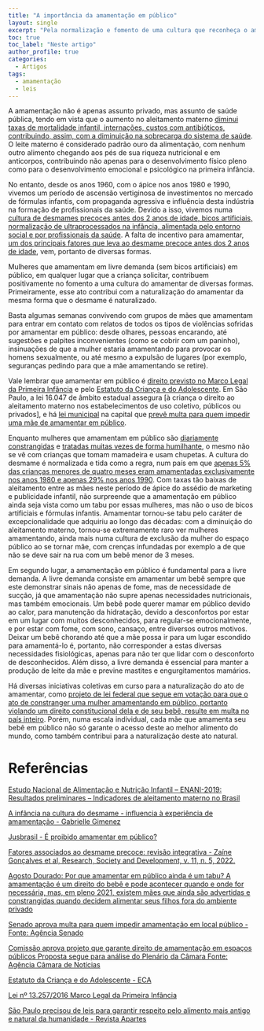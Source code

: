 ```yaml
---
title: "A importância da amamentação em público"
layout: single
excerpt: "Pela normalização e fomento de uma cultura que reconheça o amamentar como natural."
toc: true
toc_label: "Neste artigo"
author_profile: true
categories:
  - Artigos
tags:
  - amamentação
  - leis
---
```


A amamentação não é apenas assunto privado, mas assunto de saúde pública, tendo em vista que o aumento no aleitamento materno [diminui taxas de mortalidade infantil, internações, custos com antibióticos, contribuindo, assim, com a diminuição na sobrecarga do sistema de saúde](https://enani.nutricao.ufrj.br/wp-content/uploads/2020/12/Relatorio-parcial-aleitamento-materno_ENANI-2019.pdf). O leite materno é considerado padrão ouro da alimentação, com nenhum outro alimento chegando aos pés de sua riqueza nutricional e em anticorpos, contribuindo não apenas para o desenvolvimento físico pleno como para o desenvolvimento emocional e psicológico na primeira infância.

No entanto, desde os anos 1960, com o ápice nos anos 1980 e 1990, vivemos um período de ascensão vertiginosa de investimentos no mercado de fórmulas infantis, com propaganda agressiva e influência desta indústria na formação de profissionais da saúde. Devido a isso, vivemos numa [cultura de desmames precoces antes dos 2 anos de idade, bicos artificiais, normalização de ultraprocessados na infância, alimentada pelo entorno social e por profissionais da saúde](https://aleitamento.com.br/secoes/amamentacao/amamentacao-infancia-e-cultura-do-desmame-precoce/5504/). A falta de incentivo para amamentar, [um dos principais fatores que leva ao desmame precoce antes dos 2 anos de idade](https://rsdjournal.org/index.php/rsd/article/view/28048/24574), vem, portanto de diversas formas.

Mulheres que amamentam em livre demanda (sem bicos artificiais) em público, em qualquer lugar que a criança solicitar, contribuem positivamente no fomento a uma cultura do amamentar de diversas formas. Primeiramente, esse ato contribui com a naturalização do amamentar da mesma forma que o desmame é naturalizado. 

Basta algumas semanas convivendo com grupos de mães que amamentam para entrar em contato com relatos de todos os tipos de violências sofridas por amamentar em público: desde olhares, pessoas encarando, até sugestões e palpites inconvenientes (como se cobrir com um paninho), insinuações de que a mulher estaria amamentando para provocar os homens sexualmente, ou até mesmo a expulsão de lugares (por exemplo, seguranças pedindo para que a mãe amamentando se retire).

Vale lembrar que amamentar em público é [direito previsto no Marco Legal da Primeira Infância](https://www.planalto.gov.br/ccivil_03/_ato2015-2018/2016/lei/l13257.htm) e pelo [Estatuto da Criança e do Adolescente](https://www.gov.br/mdh/pt-br/navegue-por-temas/crianca-e-adolescente/publicacoes/eca-2023.pdf). Em São Paulo, a lei 16.047 de âmbito estadual assegura [à criança o direito ao aleitamento materno nos estabelecimentos de uso coletivo, públicos ou privados], e há [lei municipal](https://leismunicipais.com.br/a/sp/s/sao-paulo/lei-ordinaria/2015/1617/16161/lei-ordinaria-n-16161-2015-dispoe-sobre-o-direito-ao-aleitamento-materno-no-municipio-de-sao-paulo-e-da-outras-providencias) na capital que [prevê multa para quem impedir uma mãe de amamentar em público](https://www.jusbrasil.com.br/artigos/e-proibido-amamentar-em-publico/309946174).

Enquanto mulheres que amamentam em público são [diariamente constrangidas](https://www.saopaulo.sp.leg.br/apartes-anteriores/wp-content/uploads/sites/9/2017/03/revista_APARTES_N15_JUNJUL15_26a31.pdf) e [tratadas muitas vezes de forma humilhante](https://www.correiobraziliense.com.br/brasil/2021/08/4946760-agosto-dourado-por-que-amamentar-em-publico-ainda-e-um-tabu.html), o mesmo não se vê com crianças que tomam mamadeira e usam chupetas. A cultura do desmame é normalizada e tida como a regra, num país em que [apenas 5% das crianças menores de quatro meses eram amamentadas exclusivamente nos anos 1980 e apenas 29% nos anos 1990](https://crn8.org.br/wp-content/uploads/2021/01/Relatorio-preliminar-AM_ENANI-2019-1.pdf). Com taxas tão baixas de aleitamento entre as mães neste período de ápice do assédio de marketing e publicidade infantil, não surpreende que a amamentação em público ainda seja vista como um tabu por essas mulheres, mas não o uso de bicos artificiais e fórmulas infantis. Amamentar tornou-se tabu pelo caráter de excepcionalidade que adquiriu ao longo das décadas: com a diminuição do aleitamento materno, tornou-se extremamente raro ver mulheres amamentando, ainda mais numa cultura de exclusão da mulher do espaço público ao se tornar mãe, com crenças infundadas por exemplo a de que não se deve sair na rua com um bebê menor de 3 meses.

Em segundo lugar, a amamentação em público é fundamental para a livre demanda. A livre demanda consiste em amamentar um bebê sempre que este demonstrar sinais não apenas de fome, mas de necessidade de sucção, já que amamentação não supre apenas necessidades nutricionais, mas também emocionais. Um bebê pode querer mamar em público devido ao calor, para manutenção da hidratação, devido a desconfortos por estar em um lugar com muitos desconhecidos, para regular-se emocionalmente, e por estar com fome, com sono, cansaço, entre diversos outros motivos. Deixar um bebê chorando até que a mãe possa ir para um lugar escondido para amamentá-lo é, portanto, não corresponder a estas diversas necessidades fisiológicas, apenas para não ter que lidar com o desconforto de desconhecidos. Além disso, a livre demanda é essencial para manter a produção de leite da mãe e previne mastites e engurgitamentos mamários.

Há diversas iniciativas coletivas em curso para a naturalização do ato de amamentar, como [projeto de lei federal que segue em votação para que o ato de constranger uma mulher amamentando em público, portanto violando um direito constitucional dela e de seu bebê, resulte em multa no país inteiro](https://www.camara.leg.br/noticias/1001865-COMISSAO-APROVA-PROJETO-QUE-GARANTE-DIREITO-DE-AMAMENTACAO-EM-ESPACOS-PUBLICOS#:~:text=A%20relatora%2C%20deputada%20Sâmia%20Bomfim,e%20privados%20de%20uso%20coletivo.). Porém, numa escala individual, cada mãe que amamenta seu bebê em público não só garante o acesso deste ao melhor alimento do mundo, como também contribui para a naturalização deste ato natural.

# Referências
[Estudo Nacional de Alimentação e Nutrição Infantil – ENANI-2019: Resultados preliminares – Indicadores de aleitamento materno no Brasil](https://enani.nutricao.ufrj.br/wp-content/uploads/2020/12/Relatorio-parcial-aleitamento-materno_ENANI-2019.pdf)

[A infância na cultura do desmame - influencia à experiência de amamentação - Gabrielle Gimenez](https://aleitamento.com.br/secoes/amamentacao/amamentacao-infancia-e-cultura-do-desmame-precoce/5504/)

[Jusbrasil - É proibido amamentar em público?](https://www.jusbrasil.com.br/artigos/e-proibido-amamentar-em-publico/309946174)

[Fatores associados ao desmame precoce: revisão integrativa - Zaíne Gonçalves et al, Research, Society and Development, v. 11, n. 5, 2022.](https://rsdjournal.org/index.php/rsd/article/view/28048/24574)

[Agosto Dourado: Por que amamentar em público ainda é um tabu? A amamentação é um direito do bebê e pode acontecer quando e onde for necessária, mas, em pleno 2021, existem mães que ainda são advertidas e constrangidas quando decidem alimentar seus filhos fora do ambiente privado](https://www.correiobraziliense.com.br/brasil/2021/08/4946760-agosto-dourado-por-que-amamentar-em-publico-ainda-e-um-tabu.html)

[Senado aprova multa para quem impedir amamentação em local público - Fonte: Agência Senado](https://www12.senado.leg.br/noticias/materias/2019/03/12/senado-aprova-penalizacao-para-quem-impedir-amamentacao-em-local-publico)

[Comissão aprova projeto que garante direito de amamentação em espaços públicos Proposta segue para análise do Plenário da Câmara Fonte: Agência Câmara de Notícias](https://www.camara.leg.br/noticias/1001865-COMISSAO-APROVA-PROJETO-QUE-GARANTE-DIREITO-DE-AMAMENTACAO-EM-ESPACOS-PUBLICOS#:~:text=A%20relatora%2C%20deputada%20Sâmia%20Bomfim,e%20privados%20de%20uso%20coletivo.)

[Estatuto da Criança e do Adolescente - ECA](https://www.gov.br/mdh/pt-br/navegue-por-temas/crianca-e-adolescente/publicacoes/eca-2023.pdf)

[Lei nº 13.257/2016 Marco Legal da Primeira Infância](https://www.planalto.gov.br/ccivil_03/_ato2015-2018/2016/lei/l13257.htm)

[São Paulo precisou de leis para garantir respeito pelo alimento mais antigo e natural da humanidade - Revista Apartes](https://www.saopaulo.sp.leg.br/apartes-anteriores/wp-content/uploads/sites/9/2017/03/revista_APARTES_N15_JUNJUL15_26a31.pdf)